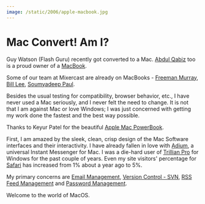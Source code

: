 ```yaml
---
image: /static/2006/apple-macbook.jpg
---
```


# Mac Convert! Am I?

Guy Watson (Flash Guru) recently got converted to a Mac. [Abdul Qabiz](http://www.abdulqabiz.com/) too is a proud owner of a [MacBook](http://www.flickr.com/photos/brajeshwar/183225267/).

Some of our team at Mixercast are already on MacBooks - [Freeman Murray](http://www.flickr.com/photos/brajeshwar/182305644/), [Bill Lee](http://www.flickr.com/photos/brajeshwar/181518054/), [Soumyadeep Paul](http://www.flickr.com/photos/brajeshwar/165580106/).

Besides the usual testing for compatibility, browser behavior, etc., I have never used a Mac seriously, and I never felt the need to change. It is not that I am against Mac or love Windows; I was just concerned with getting my work done the fastest and the best way possible.

Thanks to Keyur Patel for the beautiful [Apple Mac PowerBook](http://www.flickr.com/photos/brajeshwar/175469951/).

First, I am amazed by the sleek, clean, crisp design of the Mac Software interfaces and their interactivity. I have already fallen in love with [Adium](http://www.adiumx.com/), a universal Instant Messenger for Mac. I was a die-hard user of [Trillian Pro](http://www.ceruleanstudios.com/) for Windows for the past couple of years. Even my site visitors' percentage for [Safari](http://www.apple.com/safari/) has increased from 1% about a year ago to 5%.

My primary concerns are [Email Management](/2005/why-outlook-is-preferred-by-business-professionals/), [Version Control - SVN](/2005/dude-version-it-with-cvsdude/), [RSS Feed Management](/2005/newsgator-outlook-edition-feeds-news-reader/) and [Password Management](/2005/keepass-password-safe/).

Welcome to the world of MacOS.